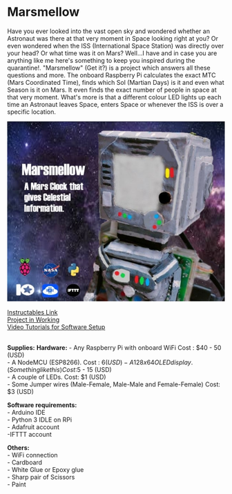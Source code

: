 # Marsmellow
Have you ever looked into the vast open sky and wondered whether an Astronaut was there at that very moment in Space looking right at you? Or even wondered when the ISS (International Space Station) was directly over your head? Or what time was it on Mars?  Well...I have and in case you are anything like me here's something to keep you inspired during the quarantine!.  "Marsmellow" (Get it?) is a project which answers all these questions and more. The onboard Raspberry Pi calculates the exact MTC (Mars Coordinated Time), finds which Sol (Martian Days) is it and even what Season is it on Mars. It even finds the exact number of people in space at that very moment.  What's more is that a different colour LED lights up each time an Astronaut leaves Space, enters Space or whenever the ISS is over a specific location.

[![Instructables](https://raw.githubusercontent.com/shri30yans/Marsmellow/main/picture.jpg)](https://www.instructables.com/Space-Box-A-Box-Which-Lights-Up-When-Events-Happen/)  

[Instructables Link](https://www.instructables.com/Space-Box-A-Box-Which-Lights-Up-When-Events-Happen/)  
[Project in Working](https://www.youtube.com/watch?v=t2J1iXw8zzw)  
[Video Tutorials for Software Setup](https://www.youtube.com/watch?v=uT03RmQY0uI&list=PLbaXg7dNOnqRj3woGGSodTl9zmwAhDK6o)  
<br>  

**Supplies:**
  **Hardware:**
    - Any Raspberry Pi with onboard WiFi Cost : $40 - 50 (USD)  
    - A NodeMCU (ESP8266). Cost : $6 (USD)  
    - A 128 x 64 OLED display. (Something like this) Cost :$5 - 15 (USD)  
    - A couple of LEDs. Cost: $1 (USD)  
    - Some Jumper wires (Male-Female, Male-Male and Female-Female) Cost: $3 (USD)  

  **Software requirements:**  
    - Arduino IDE  
    - Python 3 IDLE on RPi  
    - Adafruit account  
    -IFTTT account  

  **Others:**  
    - WiFi connection  
    - Cardboard  
    - White Glue or Epoxy glue  
    - Sharp pair of Scissors  
    - Paint  
